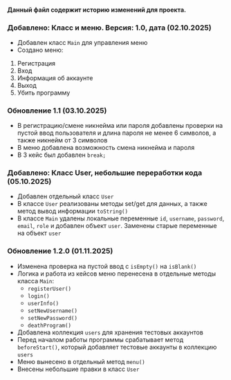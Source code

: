 #### Данный файл содержит историю изменений для проекта.

### Добавлено: Класс и меню. Версия: 1.0, дата (02.10.2025)
- Добавлен класс `Main` для управления меню
- Создано меню:
1. Регистрация
2. Вход
3. Информация об аккаунте
4. Выход
5. Убить программу

### Обновление 1.1 (03.10.2025)
- В регистрацию/смене никнейма или пароля добавлены проверки на пустой ввод пользователя и длина пароля не менее 6 символов, а также никнейм от 3 символов
- В меню добавлена возможность смена никнейма и пароля
- В 3 кейс был добавлен ``break;``

### Добавлено: Класс User, небольшие переработки кода (05.10.2025)
- Добавлен отдельный класс `User`
- В классе `User` реализованы методы set/get для данных, а также метод вывод информации `toString()`
- В классе `Main` удалены локальные переменные `id`, `username`, `password`, `email`, `role` и добавлен объект `user`. Заменены старые переменные на объект `user`

### Обновление 1.2.0 (01.11.2025)
- Изменена проверка на пустой ввод с `isEmpty()` на `isBlank()`
- Логика и работа из кейсов меню перенесена в отдельные методы класса `Main`:
  - `registerUser()`
  - `login()`
  - `userInfo()`
  - `setNewUsername()`
  - `setNewPassword()`
  - `deathProgram()`
- Добавлена коллекция `users` для хранения тестовых аккаунтов
- Перед началом работы программы срабатывает метод `beforeStart()`, который добавляет тестовые аккаунты в коллекцию `users`
- Меню вынесено в отдельный метод `menu()`
- Внесены небольшие правки в класс `User`
